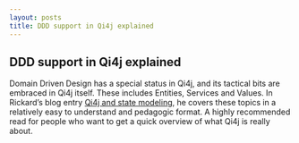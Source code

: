 ```yaml
---
layout: posts
title: DDD support in Qi4j explained
---
```

## DDD support in Qi4j explained

Domain Driven Design has a special status in Qi4j, and its tactical bits are embraced in Qi4j itself. These includes Entities, Services and Values. In Rickard’s blog entry [Qi4j and state modeling](http://www.jroller.com/rickard/entry/qi4j_and_state_modeling), he covers these topics in a relatively easy to understand and pedagogic format. A highly recommended read for people who want to get a quick overview of what Qi4j is really about.
